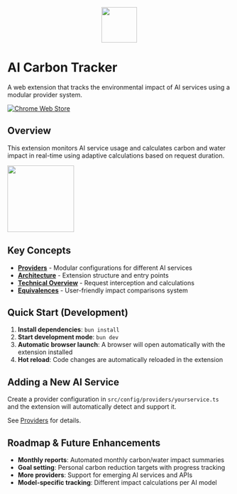 <p align="center">
  <img src="https://github.com/user-attachments/assets/e8d5d808-1e39-404a-b7f8-dea672189a84" height="80">
</p>

# AI Carbon Tracker
A web extension that tracks the environmental impact of AI services using a modular provider system.

[![Chrome Web Store](https://github.com/user-attachments/assets/059b818c-ee49-4aff-9e8d-c1f8368dc649)](https://chromewebstore.google.com/detail/ia-impact-tracker/oflmfafohnjcohcalmfjkimpnbkdkpnf)


## Overview

This extension monitors AI service usage and calculates carbon and water impact in real-time using adaptive calculations based on request duration.

<img src="https://github.com/user-attachments/assets/9b9bf4ab-0787-4fbb-9372-e5766124e7dc" height="150">

## Key Concepts

- **[Providers](./docs/providers.md)** - Modular configurations for different AI services
- **[Architecture](./docs/architecture.md)** - Extension structure and entry points  
- **[Technical Overview](./docs/technical.md)** - Request interception and calculations
- **[Equivalences](./docs/equivalences.md)** - User-friendly impact comparisons system

## Quick Start (Development)

1. **Install dependencies**: `bun install`
2. **Start development mode**: `bun dev`
3. **Automatic browser launch**: A browser will open automatically with the extension installed
4. **Hot reload**: Code changes are automatically reloaded in the extension

## Adding a New AI Service

Create a provider configuration in `src/config/providers/yourservice.ts` and the extension will automatically detect and support it.

See [Providers](./docs/providers.md) for details.

## Roadmap & Future Enhancements

- **Monthly reports**: Automated monthly carbon/water impact summaries
- **Goal setting**: Personal carbon reduction targets with progress tracking
- **More providers**: Support for emerging AI services and APIs
- **Model-specific tracking**: Different impact calculations per AI model
